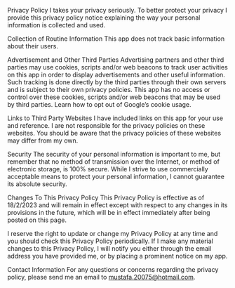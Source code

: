 Privacy Policy
I takes your privacy seriously. To better protect your privacy I provide this privacy policy notice explaining the way
your personal information is collected and used.

Collection of Routine Information
This app does not track basic information about their users.

Advertisement and Other Third Parties
Advertising partners and other third parties may use cookies, scripts and/or web beacons to track user activities on this
app in order to display advertisements and other useful information. Such tracking is done directly by the third parties through
their own servers and is subject to their own privacy policies. This app has no access or control over these cookies, scripts and/or
web beacons that may be used by third parties. Learn how to opt out of Google’s cookie usage.

Links to Third Party Websites
I have included links on this app for your use and reference. I are not responsible for the privacy
policies on these websites. You should be aware that the privacy policies of these websites may differ from my own.

Security
The security of your personal information is important to me, but remember that no method of transmission over the Internet,
or method of electronic storage, is 100% secure. While I strive to use commercially acceptable means to protect your personal information,
I cannot guarantee its absolute security.

Changes To This Privacy Policy
This Privacy Policy is effective as of 18/2/2023 and will remain in effect except with respect to any changes in its provisions in the future, which will
be in effect immediately after being posted on this page.

I reserve the right to update or change my Privacy Policy at any time and you should check this Privacy Policy periodically.
If I make any material changes to this Privacy Policy, I will notify you either through the email address you have provided
me, or by placing a prominent notice on my app.

Contact Information
For any questions or concerns regarding the privacy policy, please send me an email to mustafa.20075@hotmail.com.
